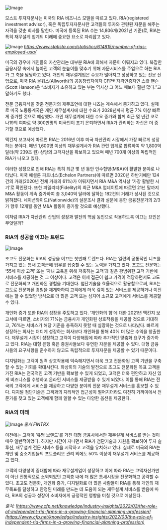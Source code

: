 ![Image](https://cdn.maily.so/qxlr7hugc1vjlva45hwl74ms68w3)

모스트 투자자문사는 미국의 RIA 비즈니스 모델을 따르고 있다. RIA(registered investment advisor), 혹은 독립투자자문사란 고객들의 투자와 관련된 자문을 해주는 자격을 갖춘 회사를 말한다. 미국에 등록된 RIA 수는 14,806개(2021년 기준)로, RIA는 특히 재무설계 업계의 미래에 중요한 요소로 자리잡고 있다.

![Image](https://cdn.maily.so/7b55i2y37pn5ckbtrwt1mv96ciwd)
*https://www.statista.com/statistics/614815/number-of-rias-employed-usa/*

미국의 경우에 개인들의 자산관리는 대부분 RIA에 의해서 자문이 이뤄지고 있다. 복잡한 금융시장 속에서 높아진 고객의 눈높이를 맞추기 위해 자문서비스를 주업으로 하는 RIA가 그 축을 담당하고 있다. 개인의 재무설계업은 수요가 많아지고 성장하고 있는 전문 산업으로, 미국 RIA 올워스(Allworth)의 공동창립자이자 CFP® 자격인증자인 스캇 핸슨(Scott Hanson)은 “소비자가 소유하고 있는 부는 역사상 그 어느 때보다 훨씬 많다.”고 말하기도 했다.

전문 금융지식을 갖춘 전문가의 재무조언에 대한 니즈는 계속해서 증가하고 있다. 실제로 미국 노동통계국은 개인 재무설계사에 대한 수요가 2028년까지 평균 7% 이상 빠르게 증가할 것으로 예상했다. 개인 재무설계에 대한 수요 증가와 함께 최근 몇 년간 코로나19의 여파로 약 300만명의 미국인이 조기 은퇴하면서 RIA가 관리하는 자산은 더 증가할 것으로 예상했다.

맥킨지 보고서에 따르면 RIA는 2016년 이후 미국 자산관리 시장에서 가장 빠르게 성장하는 분야다. 매년 1,600명 이상의 재무설계사가 RIA 관련 업계로 합류하여 약 1,800억 달러(약 239조 원) 상당의 고객자산을 확보하고 있으며 매년 700개 이상의 독립적인 RIA가 나오고 있다.

이러한 성장으로 인해 RIA는 특히 최근 몇 년 동안 인수합병(M&A)이 활발한 분야로 나타났다. 미국 에셜론 파트너스(Echelon Partners)에 따르면 2020년 하반기에만 124건의 거래(2020년 전체 거래의 61%)가 이뤄지면서 RIA M&A 역사상 ‘가장 활발한 시기’로 확인됐다. 또한 피델리티(Fidelity)의 최근 M&A 업데이트에 따르면 21년 말까지 M&A 활동이 계속 증가하여 총 3,040억 달러에 달하는 182건의 거래가 성사된 것으로 밝혀졌다. 네이션와이드(Nationwide)의 설문조사 결과 설문에 응한 금융전문가의 2/3가 향후 12개월 동안 M&A 활동이 증가할 것으로 예상했다.

이처럼 RIA가 자산관리 산업의 성장과 발전의 핵심 동인으로 작용하도록 이끄는 요인은 무엇일까?

### RIA의 성공을 이끄는 트렌드

![Image](https://cdn.maily.so/cf3ybw7472nlgvhilpk826a11wl2)

초고도 전문화는 RIA의 성공을 이끄는 첫번째 트렌드다. RIA는 일련의 공통적인 니즈를 가지고 있는 틈새 고객군에 업무를 집중할 수 있는 능력을 가지고 있다. 초고도 전문화는 ‘55세 이상 고객’ 또는 ‘자녀 교육을 위해 저축하는 고객’과 같은 광범위한 고객 기반에 서비스를 제공하는 것 그 이상이다. 고객은 이제 접근이 쉽고 가격이 적당하면서도 고도로 전문화되고 개인화된 경험을 기대한다. 첨단기술을 효율적으로 활용함으로써, RIA는 고도로 전문화된 경험을 체계화하여 고객에게 더욱 깊이 있는 서비스를 제공하거나 이전에는 할 수 없었던 방식으로 더 많은 고객 또는 심지어 소규모 고객에게 서비스를 제공할 수 있다.

개인화 증가 또한 RIA의 성장을 주도하고 있다. ‘개인화의 힘’에 대한 2021년 맥킨지 보고서에 따르면, 소비자의 71%는 금융사가 개인화된 상호작용을 제공할 것으로 기대하고, 76%는 서비스가 해당 기준을 충족하지 못할 때 실망하는 것으로 나타났다. 빠르게 성장하는 회사는 더디게 성장하는 회사보다 개인화를 통해 40% 더 많은 수익을 창출한다. 재무설계 시장이 성장하고 고객이 다양해짐에 따라 추가적인 맞춤화 요구가 증가하고 있다. RIA는 대형 은행 혹은 증권사들보다 유연한 자문을 제공할 수 있다. 대형 금융사들의 요구사항을 준수하지 않고도 독립적으로 투자자문을 제공할 수 있기 때문이다.

디지털화는 고객이 원격 상호작용에 익숙해지면서 더욱 크고 전문화된 고객 기반을 구축할 수 있는 기회를 확대시킨다. 화상회의 기술의 발전으로 초고도 전문화된 목표 고객을 가진 RIA는 전국적인 고객 기반을 확보할 수 있게 되었고, 고객은 더욱 편안하고 자신 있게 비즈니스를 수행하고 온라인 서비스를 제공받을 수 있게 되었다. 이를 통해 RIA는 전국의 고객에게 서비스를 제공하고 다양한 분야의 전문 재무설계 서비스를 홍보할 수 있다. 디지털 첨단기술은 고객과의 지리적인 접근성이 떨어지더라도 여전히 가까이에서 전문가를 찾고 있는 고객에게 함께 일할 수 있는 다양한 옵션을 제공한다.

### RIA의 미래

![Image](https://cdn.maily.so/4m7rmnds4zq9jr05twaq44walzjr)
*출처 FINTRX*

이전에는 고객이 ‘유명 브랜드’를 가진 대형 금융사에서만 재무설계 서비스를 받는 것이 매우 일반적이었다. 하지만 시간이 지나면서 RIA가 첨단기술과 자원을 확보하여 투자 솔루션, 재무설계 전문 서비스 등을 시작하고 고객을 유치하고 있다. 실제로 미국의 RIA는 개인 및 중소기업들의 포트폴리오 관리 외에도 50% 이상이 재무설계 서비스를 제공하고 있다.

고객의 다양성이 증대함에 따라 재무설계업이 성장하고 이에 따라 RIA는 고액자산가만이 아닌 전통적으로 소외되었던 고객층 내에 더 많은 틈새시장을 전문화하고 공략할 수 있다. 초고도 전문화, 개인화 증가, 디지털화로 더 많은 사람들이 RIA를 통해 개인의 재무목표를 달성하고 안정된 미래를 만드는 데 도움이 되는 재무설계 서비스를 받음에 따라, RIA의 성공과 성장이 소비자에게 긍정적인 영향을 미칠 것으로 예상된다.

*출처: [https://www.cfp.net/knowledge/industry-insights/2022/03/the-role-of-independent-ria-firms-in-a-growing-financial-planning-profession](https://www.cfp.net/knowledge/industry-insights/2022/03/the-role-of-independent-ria-firms-in-a-growing-financial-planning-profession)*
